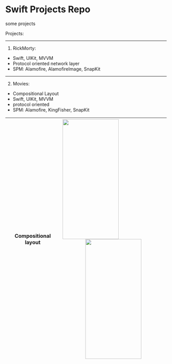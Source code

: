 # Swift Projects Repo

some projects

Projects: 

----
  
1. RickMorty:
  - Swift, UIKit, MVVM
  - Protocol oriented network layer
  - SPM: Alamofire, AlamofireImage, SnapKit

----


2. Movies:
  - Compositional Layout
  - Swift, UIKit, MVVM
  - protocol oriented
  - SPM: Alamofire, KingFisher, SnapKit

| Compositional layout | <a href="url"><img src="https://github.com/rcanbaba/swift-projects/blob/main/readmeImg/beforepro2img.png" align="left" height="375" width="175" ></a> <a href="url"><img src="https://github.com/rcanbaba/swift-projects/blob/main/readmeImg/pro2img.png" align="center" height="375" width="175" ></a> |
| ------------- | ------------- |



